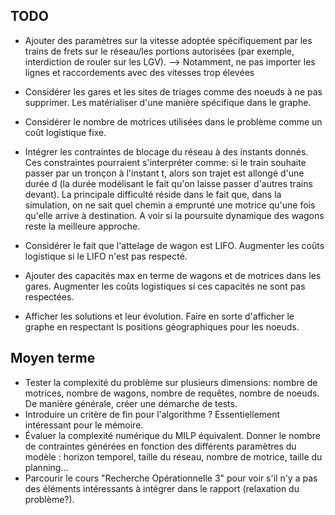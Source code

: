 ## TODO
- Ajouter des paramètres sur la vitesse adoptée spécifiquement par les trains de frets sur le réseau/les portions autorisées (par exemple, interdiction de rouler sur les LGV). --> Notamment, ne pas importer les lignes et raccordements avec des vitesses trop élevées
- Considérer les gares et les sites de triages comme des noeuds à ne pas supprimer. Les matérialiser d'une manière spécifique dans le graphe.

- Considérer le nombre de motrices utilisées dans le problème comme un coût logistique fixe.
- Intégrer les contraintes de blocage du réseau à des instants donnés. Ces constraintes pourraient s'interpréter comme: si le train souhaite passer par un tronçon à l'instant t, alors son trajet est allongé d'une durée d (la durée modélisant le fait qu'on laisse passer d'autres trains devant). La principale difficulté réside dans le fait que, dans la simulation, on ne sait quel chemin a emprunté une motrice qu'une fois qu'elle arrive à destination. A voir si la poursuite dynamique des wagons reste la meilleure approche.
- Considérer le fait que l'attelage de wagon est LIFO. Augmenter les coûts logistique si le LIFO n'est pas respecté.
- Ajouter des capacités max en terme de wagons et de motrices dans les gares. Augmenter les coûts logistiques si ces capacités ne sont pas respectées.
- Afficher les solutions et leur évolution. Faire en sorte d'afficher le graphe en respectant ls positions géographiques pour les noeuds.

## Moyen terme
- Tester la complexité du problème sur plusieurs dimensions: nombre de motrices, nombre de wagons, nombre de requêtes, nombre de noeuds. De manière générale, créer une démarche de tests.
- Introduire un critère de fin pour l'algorithme ? Essentiellement intéressant pour le mémoire.
- Évaluer la complexité numérique du MILP équivalent. Donner le nombre de contraintes générées en fonction des différents paramètres du modèle : horizon temporel, taille du réseau, nombre de motrice, taille du planning...
- Parcourir le cours "Recherche Opérationnelle 3" pour voir s'il n'y a pas des éléments intéressants à intégrer dans le rapport (relaxation du problème?).